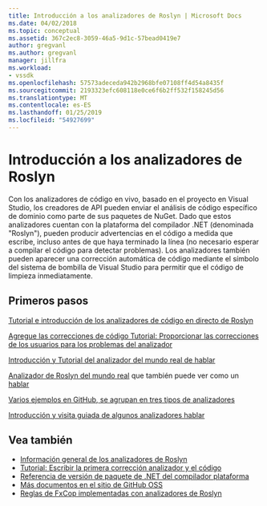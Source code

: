 ```yaml
---
title: Introducción a los analizadores de Roslyn | Microsoft Docs
ms.date: 04/02/2018
ms.topic: conceptual
ms.assetid: 367c2ec8-3059-46a5-9d1c-57bead0419e7
author: gregvanl
ms.author: gregvanl
manager: jillfra
ms.workload:
- vssdk
ms.openlocfilehash: 57573adeceda942b2968bfe07108ff4d54a8435f
ms.sourcegitcommit: 2193323efc608118e0ce6f6b2ff532f158245d56
ms.translationtype: MT
ms.contentlocale: es-ES
ms.lasthandoff: 01/25/2019
ms.locfileid: "54927699"
---
```

# <a name="get-started-with-roslyn-analyzers"></a>Introducción a los analizadores de Roslyn

Con los analizadores de código en vivo, basado en el proyecto en Visual Studio, los creadores de API pueden enviar el análisis de código específico de dominio como parte de sus paquetes de NuGet. Dado que estos analizadores cuentan con la plataforma del compilador .NET (denominada "Roslyn"), pueden producir advertencias en el código a medida que escribe, incluso antes de que haya terminado la línea (no necesario esperar a compilar el código para detectar problemas). Los analizadores también pueden aparecer una corrección automática de código mediante el símbolo del sistema de bombilla de Visual Studio para permitir que el código de limpieza inmediatamente.

## <a name="get-started"></a>Primeros pasos

[Tutorial e introducción de los analizadores de código en directo de Roslyn](https://msdn.microsoft.com/magazine/dn879356.aspx)

[Agregue las correcciones de código Tutorial: Proporcionar las correcciones de los usuarios para los problemas del analizador](https://msdn.microsoft.com/magazine/dn904670.aspx)

[Introducción y Tutorial del analizador del mundo real de hablar](https://channel9.msdn.com/events/Build/2015/3-725)

[Analizador de Roslyn del mundo real](../extensibility/roslyn-analyzers-and-code-aware-library-for-immutablearrays.md) que también puede ver como un [hablar](https://channel9.msdn.com/events/Build/2015/3-725)

[Varios ejemplos en GitHub, se agrupan en tres tipos de analizadores](https://github.com/dotnet/roslyn/blob/master/docs/analyzers/Analyzer%20Samples.md)

[Introducción y visita guiada de algunos analizadores hablar](https://channel9.msdn.com/Events/dotnetConf/2015/NET-Compiler-Platform-Roslyn-Analyzers-and-the-Rise-of-Code-Aware-Libraries)

## <a name="see-also"></a>Vea también

- [Información general de los analizadores de Roslyn](../code-quality/roslyn-analyzers-overview.md)
- [Tutorial: Escribir la primera corrección analizador y el código](/dotnet/csharp/roslyn-sdk/tutorials/how-to-write-csharp-analyzer-code-fix)
- [Referencia de versión de paquete de .NET del compilador plataforma](roslyn-version-support.md)
- [Más documentos en el sitio de GitHub OSS](https://github.com/dotnet/roslyn/tree/master/docs/analyzers)
- [Reglas de FxCop implementadas con analizadores de Roslyn](http://roslynanalyzersstatus.azurewebsites.net/)
